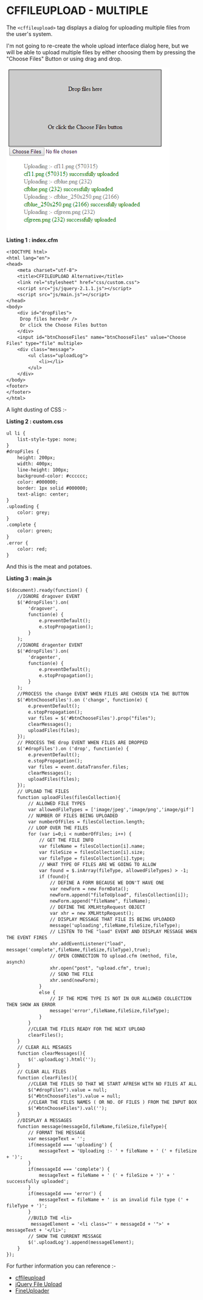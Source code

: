 CFFILEUPLOAD - MULTIPLE
===
The `<cffileupload>` tag displays a dialog for uploading multiple files from the user's system.

I'm not going to re-create the whole upload interface dialog here, but we will be able to upload multiple files by either choosing them by pressing the "Choose Files" Button or using drag and drop.

![cffileupload](images/u1.png)

**Listing 1 : index.cfm**

    <!DOCTYPE html>
    <html lang="en">
    <head>
        <meta charset="utf-8">
        <title>CFFILEUPLOAD Alternative</title>
        <link rel="stylesheet" href="css/custom.css">
        <script src="js/jquery-2.1.1.js"></script>
        <script src="js/main.js"></script>
    </head>
    <body>
        <div id="dropFiles">
         Drop files here<br />
         Or click the Choose Files button
        </div>
        <input id="btnChooseFiles" name="btnChooseFiles" value="Choose Files" type="file" multiple>
        <div class="message">
            <ul class="uploadLog">
                <li></li>
            </ul>
        </div>
    </body>
    <footer>
    </footer>
    </html>

A light dusting of CSS :-

**Listing 2 : custom.css**

    ul li {
        list-style-type: none;
    }
    #dropFiles {
        height: 200px; 
        width: 400px; 
        line-height: 100px; 
        background-color: #cccccc;
        color: #000000; 
        border: 1px solid #000000;
        text-align: center;
    }
    .uploading {
        color: grey;
    }
    .complete {
        color: green;
    }
    .error {
        color: red;
    }

And this is the meat and potatoes.

**Listing 3 : main.js**

    $(document).ready(function() {
        //IGNORE dragover EVENT
        $('#dropFiles').on(
            'dragover',
            function(e) {
                e.preventDefault();
                e.stopPropagation();
            }
        );
        //IGNORE dragenter EVENT
        $('#dropFiles').on(
            'dragenter',
            function(e) {
                e.preventDefault();
                e.stopPropagation();
            }
        );
        //PROCESS the change EVENT WHEN FILES ARE CHOSEN VIA THE BUTTON
        $('#btnChooseFiles').on ('change', function(e) {
            e.preventDefault();
            e.stopPropagation();
            var files = $('#btnChooseFiles').prop("files");
            clearMessages();
            uploadFiles(files);
        });
        // PROCESS THE drop EVENT WHEN FILES ARE DROPPED
        $('#dropFiles').on ('drop', function(e) {
            e.preventDefault();
            e.stopPropagation();
            var files = event.dataTransfer.files;
            clearMessages();
            uploadFiles(files);
        });
        // UPLOAD THE FILES
        function uploadFiles(filesCollection){
            // ALLOWED FILE TYPES
            var allowedFileTypes = ['image/jpeg','image/png','image/gif']
            // NUMBER OF FILES BEING UPLOADED
            var numberOfFiles = filesCollection.length;
            // LOOP OVER THE FILES
            for (var i=0;i < numberOfFiles; i++) {
                // GET THE FILE INFO
                var fileName = filesCollection[i].name;
                var fileSize = filesCollection[i].size;
                var fileType = filesCollection[i].type;
                // WHAT TYPE OF FILES ARE WE GOING TO ALLOW
                var found = $.inArray(fileType, allowedFileTypes) > -1;
                if (found){
                    // DEFINE A FORM BECAUSE WE DON'T HAVE ONE
                    var newForm = new FormData();
                    newForm.append("fileToUpload", filesCollection[i]);
                    newForm.append("fileName", fileName);
                    // DEFINE THE XMLHttpRequest OBJECT
                    var xhr = new XMLHttpRequest();
                    // DISPLAY MESSAGE THAT FILE IS BEING UPLOADED
                    message('uploading',fileName,fileSize,fileType);
                    // LISTEN TO THE "load" EVENT AND DISPLAY MESSAGE WHEN THE EVENT FIRES
                    xhr.addEventListener("load", message('complete',fileName,fileSize,fileType),true);
                    // OPEN CONNECTION TO upload.cfm (method, file, asynch)
                    xhr.open("post", "upload.cfm", true);
                    // SEND THE FILE
                    xhr.send(newForm);
                }
                else {
                    // IF THE MIME TYPE IS NOT IN OUR ALLOWED COLLECTION THEN SHOW AN ERROR
                    message('error',fileName,fileSize,fileType);
                }
            }
            //CLEAR THE FILES READY FOR THE NEXT UPLOAD
            clearFiles();
        }
        // CLEAR ALL MESAGES
        function clearMessages(){
            $('.uploadLog').html('');
        }    
        // CLEAR ALL FILES
        function clearFiles(){
            //CLEAR THE FILES SO THAT WE START AFRESH WITH NO FILES AT ALL
            $("#dropFiles").value = null;
            $("#btnChooseFiles").value = null;
            //CLEAR THE FILES NAMES ( OR NO. OF FILES ) FROM THE INPUT BOX
            $("#btnChooseFiles").val('');
        }
        //DISPLAY A MESSAGES
        function message(messageId,fileName,fileSize,fileType){
            // FORMAT THE MESSAGE
            var messageText = '';
            if(messageId === 'uploading') {
                messageText = 'Uploading :- ' + fileName + ' (' + fileSize + ')';
            }
            if(messageId === 'complete') {
                messageText = fileName + ' (' + fileSize + ')' + ' successfully uploaded';
            }
            if(messageId === 'error') {
                messageText = fileName + ' is an invalid file type (' + fileType + ')';
            }
            //BUILD THE <li>
             messageElement = '<li class="' + messageId + '">' + messageText + '</li>';
            // SHOW THE CURRENT MESSAGE
            $('.uploadLog').append(messageElement);
        }
    });

For further information you can reference :-

* [cffileupload](http://help.adobe.com/en_US/ColdFusion/9.0/CFMLRef/WSc3ff6d0ea77859461172e0811cbec18238-7fd0.html)
* [jQuery File Upload](http://blueimp.github.io/jQuery-File-Upload/)
* [FineUploader ](http://fineuploader.com/demos.html)




